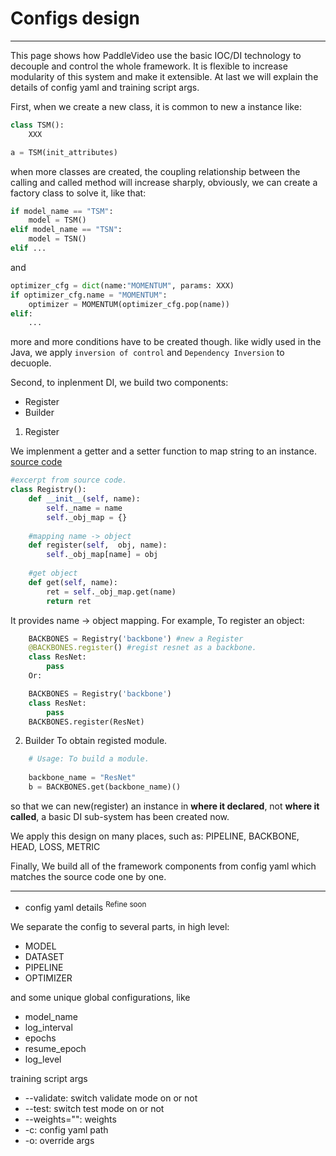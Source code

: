 # Configs design

---
This page shows how PaddleVideo use the basic IOC/DI technology to decouple and control the whole framework. It is flexible to increase modularity of this system and make it extensible. At last we will explain the details of config yaml and training script args.


First, when we create a new class, it is common to new a instance like:

```python
class TSM():
    XXX

a = TSM(init_attributes)
```

when more classes are created, the coupling relationship between the calling and called method will increase sharply, obviously, we can create a factory class to solve it, like that:

```python
if model_name == "TSM":
    model = TSM()
elif model_name == "TSN":
    model = TSN()
elif ...
```
and 

```python
optimizer_cfg = dict(name:"MOMENTUM", params: XXX)
if optimizer_cfg.name = "MOMENTUM":
    optimizer = MOMENTUM(optimizer_cfg.pop(name))
elif:
    ...
```

more and more conditions have to be created though. like widly used in the Java, we apply ```inversion of control``` and ```Dependency Inversion``` to decuople.

Second, to inplenment DI, we build two components:

- Register
- Builder

1. Register

We implenment a getter and a setter function to map string to an instance.
[source code](../../paddlevideo/utils/registry.py)

```python
#excerpt from source code.
class Registry():
    def __init__(self, name):
        self._name = name
        self._obj_map = {}
        
    #mapping name -> object
    def register(self,  obj, name):
        self._obj_map[name] = obj
        
    #get object
    def get(self, name):
        ret = self._obj_map.get(name)
        return ret
```

It provides name -> object mapping. For example, To register an object:
```python
    BACKBONES = Registry('backbone') #new a Register
    @BACKBONES.register() #regist resnet as a backbone.
    class ResNet:
        pass
    Or:

    BACKBONES = Registry('backbone')
    class ResNet:
        pass
    BACKBONES.register(ResNet)
```

2. Builder
To obtain registed module.
```python
    # Usage: To build a module.
    
    backbone_name = "ResNet"
    b = BACKBONES.get(backbone_name)()
```

so that we can new(register) an instance in **where it declared**, not **where it called**, a basic DI sub-system has been created now.

We apply this design on many places, such as: PIPELINE, BACKBONE, HEAD, LOSS, METRIC

Finally, We build all of the framework components from config yaml which matches the source code one by one.

---

- config yaml details <sup>Refine soon</sup>

We separate the config to several parts, in high level:

- MODEL
- DATASET
- PIPELINE
- OPTIMIZER

and some unique global configurations, like
- model_name
- log_interval
- epochs
- resume_epoch
- log_level


training script args

-  --validate: switch validate mode on or not
-  --test: switch test mode on or not
-  --weights="": weights
-  -c: config yaml path
-  -o: override args





